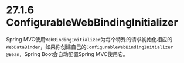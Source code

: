 # 27.1.6 ConfigurableWebBindingInitializer

Spring MVC使用`WebBindingInitializer`为每个特殊的请求初始化相应的`WebDataBinder`，如果你创建自己的`ConfigurableWebBindingInitializer @Bean`，Spring Boot会自动配置Spring MVC使用它。

